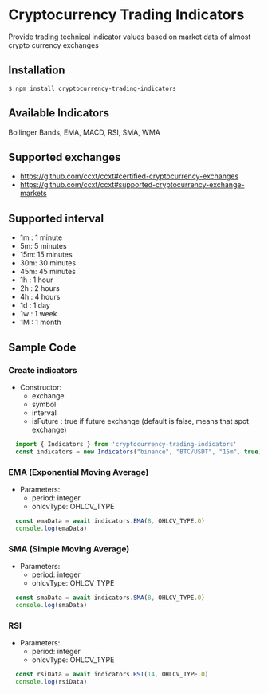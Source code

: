 # Cryptocurrency Trading Indicators
Provide trading technical indicator values based on market data of almost crypto currency exchanges


## Installation

`$ npm install cryptocurrency-trading-indicators`
## Available Indicators
Boilinger Bands, EMA, MACD, RSI, SMA, WMA

## Supported exchanges
  - https://github.com/ccxt/ccxt#certified-cryptocurrency-exchanges
  - https://github.com/ccxt/ccxt#supported-cryptocurrency-exchange-markets

## Supported interval
  - 1m : 1 minute
  - 5m: 5 minutes
  - 15m: 15 minutes
  - 30m: 30 minutes
  - 45m: 45 minutes
  - 1h : 1 hour
  - 2h : 2 hours
  - 4h : 4 hours
  - 1d : 1 day
  - 1w : 1 week
  - 1M : 1 month

## Sample Code
### Create indicators
  - Constructor:
    - exchange
    - symbol
    - interval
    - isFuture : true if future exchange (default is false, means that spot exchange)
```javascript
  import { Indicators } from 'cryptocurrency-trading-indicators'
  const indicators = new Indicators("binance", "BTC/USDT", "15m", true)
```

### EMA (Exponential Moving Average)
  - Parameters:
    - period: integer
    - ohlcvType: OHLCV_TYPE
```javascript
  const emaData = await indicators.EMA(8, OHLCV_TYPE.O)
  console.log(emaData)
```

### SMA (Simple Moving Average)
  - Parameters:
    - period: integer
    - ohlcvType: OHLCV_TYPE
```javascript
  const smaData = await indicators.SMA(8, OHLCV_TYPE.O)
  console.log(smaData)
```

### RSI
  - Parameters:
    - period: integer
    - ohlcvType: OHLCV_TYPE
```javascript
  const rsiData = await indicators.RSI(14, OHLCV_TYPE.O)
  console.log(rsiData)
```